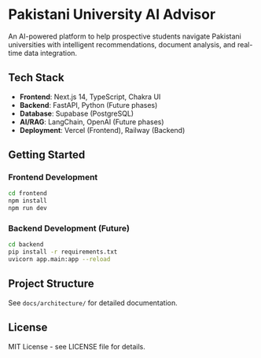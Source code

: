 # Pakistani University AI Advisor

An AI-powered platform to help prospective students navigate Pakistani universities with intelligent recommendations, document analysis, and real-time data integration.

## Tech Stack
- **Frontend**: Next.js 14, TypeScript, Chakra UI
- **Backend**: FastAPI, Python (Future phases)
- **Database**: Supabase (PostgreSQL)
- **AI/RAG**: LangChain, OpenAI (Future phases)
- **Deployment**: Vercel (Frontend), Railway (Backend)

## Getting Started

### Frontend Development
```bash
cd frontend
npm install
npm run dev
```

### Backend Development (Future)
```bash
cd backend
pip install -r requirements.txt
uvicorn app.main:app --reload
```

## Project Structure
See `docs/architecture/` for detailed documentation.

## License
MIT License - see LICENSE file for details.

